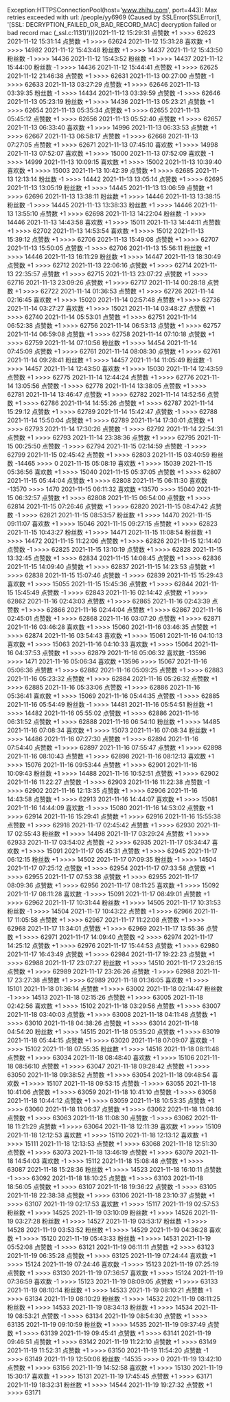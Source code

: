 Exception:HTTPSConnectionPool(host='www.zhihu.com', port=443): Max retries exceeded with url: /people/yy6969 (Caused by SSLError(SSLError(1, '[SSL: DECRYPTION_FAILED_OR_BAD_RECORD_MAC] decryption failed or bad record mac (_ssl.c:1131)')))2021-11-12  15:29:31   点赞数 +1 >>>> 62623
2021-11-12  15:31:14   点赞数 +1 >>>> 62624
2021-11-12  15:31:28   喜欢数 +1 >>>> 14982
2021-11-12  15:43:48   粉丝数 +1 >>>> 14437
2021-11-12  15:43:50   粉丝数 -1 >>>> 14436
2021-11-12  15:43:52   粉丝数 +1 >>>> 14437
2021-11-12  15:44:00   粉丝数 -1 >>>> 14436
2021-11-12  15:44:41   点赞数 +1 >>>> 62625
2021-11-12  21:46:38   点赞数 +1 >>>> 62631
2021-11-13  00:27:00   点赞数 -1 >>>> 62633
2021-11-13  03:27:29   点赞数 +1 >>>> 62646
2021-11-13  03:39:35   粉丝数 -1 >>>> 14434
2021-11-13  03:39:59   点赞数 -1 >>>> 62646
2021-11-13  05:23:19   粉丝数 +1 >>>> 14436
2021-11-13  05:23:21   点赞数 +1 >>>> 62654
2021-11-13  05:35:34   点赞数 +1 >>>> 62655
2021-11-13  05:45:12   点赞数 +1 >>>> 62656
2021-11-13  05:52:40   点赞数 +1 >>>> 62657
2021-11-13  06:33:40   喜欢数 +1 >>>> 14996
2021-11-13  06:33:53   点赞数 +1 >>>> 62667
2021-11-13  06:58:17   点赞数 +1 >>>> 62668
2021-11-13  07:27:05   点赞数 +1 >>>> 62671
2021-11-13  07:45:10   喜欢数 +1 >>>> 14998
2021-11-13  07:52:07   喜欢数 +1 >>>> 15000
2021-11-13  07:52:09   喜欢数 -1 >>>> 14999
2021-11-13  10:09:15   喜欢数 +1 >>>> 15002
2021-11-13  10:39:40   喜欢数 +1 >>>> 15003
2021-11-13  10:42:39   点赞数 +1 >>>> 62685
2021-11-13  12:13:14   粉丝数 -1 >>>> 14442
2021-11-13  13:05:14   点赞数 +1 >>>> 62695
2021-11-13  13:05:19   粉丝数 +1 >>>> 14445
2021-11-13  13:06:59   点赞数 +1 >>>> 62696
2021-11-13  13:38:11   粉丝数 +1 >>>> 14446
2021-11-13  13:38:15   粉丝数 -1 >>>> 14445
2021-11-13  13:38:33   粉丝数 +1 >>>> 14446
2021-11-13  13:55:10   点赞数 +1 >>>> 62698
2021-11-13  14:22:04   粉丝数 -1 >>>> 14446
2021-11-13  14:43:58   喜欢数 +1 >>>> 15011
2021-11-13  14:44:11   点赞数 +1 >>>> 62702
2021-11-13  14:53:54   喜欢数 +1 >>>> 15012
2021-11-13  15:39:12   点赞数 +1 >>>> 62706
2021-11-13  15:49:08   点赞数 +1 >>>> 62707
2021-11-13  15:50:05   点赞数 -1 >>>> 62706
2021-11-13  15:56:11   粉丝数 +1 >>>> 14446
2021-11-13  16:11:29   粉丝数 +1 >>>> 14447
2021-11-13  18:30:49   点赞数 +1 >>>> 62712
2021-11-13  22:06:16   点赞数 +1 >>>> 62714
2021-11-13  22:35:57   点赞数 +1 >>>> 62715
2021-11-13  23:07:22   点赞数 +1 >>>> 62716
2021-11-13  23:09:26   点赞数 +1 >>>> 62717
2021-11-14  00:28:18   点赞数 +1 >>>> 62722
2021-11-14  01:36:53   点赞数 +1 >>>> 62726
2021-11-14  02:16:45   喜欢数 +1 >>>> 15020
2021-11-14  02:57:48   点赞数 +1 >>>> 62736
2021-11-14  03:27:27   喜欢数 +1 >>>> 15021
2021-11-14  03:48:27   点赞数 +1 >>>> 62740
2021-11-14  05:53:01   点赞数 +1 >>>> 62751
2021-11-14  06:52:38   点赞数 +1 >>>> 62756
2021-11-14  06:53:13   点赞数 +1 >>>> 62757
2021-11-14  06:59:08   点赞数 +1 >>>> 62758
2021-11-14  07:10:18   点赞数 +1 >>>> 62759
2021-11-14  07:10:56   粉丝数 +1 >>>> 14454
2021-11-14  07:45:09   点赞数 +1 >>>> 62761
2021-11-14  08:08:30   点赞数 +1 >>>> 62761
2021-11-14  09:28:41   粉丝数 +1 >>>> 14457
2021-11-14  11:05:49   粉丝数 -1 >>>> 14457
2021-11-14  12:43:50   喜欢数 +1 >>>> 15030
2021-11-14  12:43:59   点赞数 +1 >>>> 62775
2021-11-14  12:44:24   点赞数 +1 >>>> 62776
2021-11-14  13:05:56   点赞数 -1 >>>> 62778
2021-11-14  13:38:05   点赞数 +1 >>>> 62781
2021-11-14  13:46:47   点赞数 +1 >>>> 62782
2021-11-14  14:52:56   点赞数 +1 >>>> 62786
2021-11-14  14:55:26   点赞数 +1 >>>> 62787
2021-11-14  15:29:12   点赞数 +1 >>>> 62789
2021-11-14  15:42:47   点赞数 -1 >>>> 62788
2021-11-14  15:50:04   点赞数 +1 >>>> 62789
2021-11-14  17:30:01   点赞数 +1 >>>> 62793
2021-11-14  17:30:26   点赞数 -1 >>>> 62792
2021-11-14  22:54:31   点赞数 +1 >>>> 62793
2021-11-14  23:38:36   点赞数 +1 >>>> 62795
2021-11-15  00:25:50   点赞数 -1 >>>> 62794
2021-11-15  02:14:59   点赞数 -1 >>>> 62799
2021-11-15  02:45:42   点赞数 +1 >>>> 62803
2021-11-15  03:40:59   粉丝数 -14465 >>>> 0
2021-11-15  05:08:19   喜欢数 +1 >>>> 15039
2021-11-15  05:36:56   喜欢数 +1 >>>> 15040
2021-11-15  05:37:05   点赞数 +1 >>>> 62807
2021-11-15  05:44:04   点赞数 +1 >>>> 62808
2021-11-15  06:11:30   喜欢数 -13570 >>>> 1470
2021-11-15  06:11:32   喜欢数 +13570 >>>> 15040
2021-11-15  06:32:57   点赞数 +1 >>>> 62808
2021-11-15  06:54:00   点赞数 +1 >>>> 62814
2021-11-15  07:26:46   点赞数 +1 >>>> 62820
2021-11-15  08:47:42   点赞数 -1 >>>> 62821
2021-11-15  08:53:57   粉丝数 +1 >>>> 14470
2021-11-15  09:11:07   喜欢数 +1 >>>> 15046
2021-11-15  09:27:15   点赞数 +1 >>>> 62823
2021-11-15  10:43:27   粉丝数 +1 >>>> 14471
2021-11-15  11:08:54   粉丝数 +1 >>>> 14472
2021-11-15  11:22:06   点赞数 +1 >>>> 62826
2021-11-15  12:14:40   点赞数 -1 >>>> 62825
2021-11-15  13:10:19   点赞数 +1 >>>> 62828
2021-11-15  13:32:45   点赞数 +1 >>>> 62834
2021-11-15  14:08:45   点赞数 +1 >>>> 62836
2021-11-15  14:09:40   点赞数 +1 >>>> 62837
2021-11-15  14:23:53   点赞数 +1 >>>> 62838
2021-11-15  15:07:46   点赞数 -1 >>>> 62839
2021-11-15  15:29:43   喜欢数 +1 >>>> 15055
2021-11-15  15:45:36   点赞数 +1 >>>> 62844
2021-11-15  15:45:49   点赞数 -1 >>>> 62843
2021-11-16  02:14:42   点赞数 +1 >>>> 62862
2021-11-16  02:43:03   点赞数 +1 >>>> 62865
2021-11-16  02:43:39   点赞数 +1 >>>> 62866
2021-11-16  02:44:04   点赞数 +1 >>>> 62867
2021-11-16  02:45:01   点赞数 +1 >>>> 62868
2021-11-16  03:07:20   点赞数 +1 >>>> 62871
2021-11-16  03:46:28   喜欢数 +1 >>>> 15060
2021-11-16  03:46:35   点赞数 +1 >>>> 62874
2021-11-16  03:54:43   喜欢数 +1 >>>> 15061
2021-11-16  04:10:13   喜欢数 +1 >>>> 15063
2021-11-16  04:10:33   喜欢数 +1 >>>> 15064
2021-11-16  04:37:53   点赞数 +1 >>>> 62879
2021-11-16  05:06:32   喜欢数 -13596 >>>> 1471
2021-11-16  05:06:34   喜欢数 +13596 >>>> 15067
2021-11-16  05:06:36   点赞数 +1 >>>> 62882
2021-11-16  05:09:25   点赞数 +1 >>>> 62883
2021-11-16  05:23:32   点赞数 +1 >>>> 62884
2021-11-16  05:26:32   点赞数 +1 >>>> 62885
2021-11-16  05:33:06   点赞数 +1 >>>> 62886
2021-11-16  05:36:41   喜欢数 +1 >>>> 15069
2021-11-16  05:44:35   点赞数 -1 >>>> 62885
2021-11-16  05:54:49   粉丝数 -1 >>>> 14481
2021-11-16  05:54:51   粉丝数 +1 >>>> 14482
2021-11-16  05:55:02   点赞数 +1 >>>> 62886
2021-11-16  06:31:52   点赞数 +1 >>>> 62888
2021-11-16  06:54:10   粉丝数 +1 >>>> 14485
2021-11-16  07:08:34   喜欢数 +1 >>>> 15073
2021-11-16  07:08:34   粉丝数 +1 >>>> 14486
2021-11-16  07:27:30   点赞数 +1 >>>> 62894
2021-11-16  07:54:40   点赞数 +1 >>>> 62897
2021-11-16  07:55:47   点赞数 +1 >>>> 62898
2021-11-16  08:10:43   点赞数 +1 >>>> 62898
2021-11-16  08:12:13   喜欢数 +1 >>>> 15076
2021-11-16  09:53:44   点赞数 +1 >>>> 62901
2021-11-16  10:09:43   粉丝数 +1 >>>> 14488
2021-11-16  10:52:51   点赞数 +1 >>>> 62902
2021-11-16  11:22:27   点赞数 -1 >>>> 62903
2021-11-16  11:22:38   点赞数 -1 >>>> 62902
2021-11-16  12:13:35   点赞数 +1 >>>> 62906
2021-11-16  14:43:58   点赞数 +1 >>>> 62913
2021-11-16  14:44:07   喜欢数 +1 >>>> 15081
2021-11-16  14:44:09   喜欢数 -1 >>>> 15080
2021-11-16  14:53:02   点赞数 +1 >>>> 62914
2021-11-16  15:29:41   点赞数 +1 >>>> 62916
2021-11-16  15:55:38   点赞数 +1 >>>> 62918
2021-11-17  02:45:42   点赞数 +1 >>>> 62930
2021-11-17  02:55:43   粉丝数 +1 >>>> 14498
2021-11-17  03:29:24   点赞数 +1 >>>> 62933
2021-11-17  03:54:02   点赞数 +2 >>>> 62935
2021-11-17  05:34:47   喜欢数 +1 >>>> 15091
2021-11-17  05:45:31   点赞数 +1 >>>> 62945
2021-11-17  06:12:15   粉丝数 +1 >>>> 14502
2021-11-17  07:09:35   粉丝数 -1 >>>> 14504
2021-11-17  07:25:12   点赞数 +1 >>>> 62954
2021-11-17  07:33:58   点赞数 +1 >>>> 62955
2021-11-17  07:53:38   点赞数 +1 >>>> 62955
2021-11-17  08:09:36   点赞数 +1 >>>> 62956
2021-11-17  08:11:25   喜欢数 +1 >>>> 15092
2021-11-17  08:11:28   喜欢数 -1 >>>> 15091
2021-11-17  08:49:01   点赞数 +1 >>>> 62962
2021-11-17  10:31:44   粉丝数 +1 >>>> 14505
2021-11-17  10:31:53   粉丝数 -1 >>>> 14504
2021-11-17  10:43:22   点赞数 +1 >>>> 62966
2021-11-17  11:05:58   点赞数 +1 >>>> 62967
2021-11-17  11:22:08   点赞数 +1 >>>> 62968
2021-11-17  11:34:01   点赞数 +1 >>>> 62969
2021-11-17  13:55:36   点赞数 +1 >>>> 62971
2021-11-17  14:09:40   点赞数 +2 >>>> 62974
2021-11-17  14:25:12   点赞数 +1 >>>> 62976
2021-11-17  15:44:53   点赞数 +1 >>>> 62980
2021-11-17  16:43:49   点赞数 +1 >>>> 62984
2021-11-17  19:22:23   点赞数 +1 >>>> 62988
2021-11-17  23:07:27   粉丝数 +1 >>>> 14510
2021-11-17  23:26:15   点赞数 +1 >>>> 62989
2021-11-17  23:26:26   点赞数 -1 >>>> 62988
2021-11-17  23:27:38   点赞数 +1 >>>> 62989
2021-11-18  01:36:05   喜欢数 +1 >>>> 15101
2021-11-18  01:36:14   点赞数 +1 >>>> 63002
2021-11-18  02:14:47   粉丝数 -1 >>>> 14513
2021-11-18  02:15:26   点赞数 +1 >>>> 63005
2021-11-18  02:42:56   喜欢数 +1 >>>> 15102
2021-11-18  03:29:56   点赞数 +1 >>>> 63007
2021-11-18  03:40:03   点赞数 +1 >>>> 63008
2021-11-18  04:11:48   点赞数 +1 >>>> 63010
2021-11-18  04:38:26   点赞数 +1 >>>> 63014
2021-11-18  04:54:20   粉丝数 +1 >>>> 14515
2021-11-18  05:35:20   点赞数 +1 >>>> 63019
2021-11-18  05:44:15   点赞数 +1 >>>> 63020
2021-11-18  07:09:07   喜欢数 -1 >>>> 15102
2021-11-18  07:55:35   粉丝数 +1 >>>> 14516
2021-11-18  08:11:48   点赞数 +1 >>>> 63034
2021-11-18  08:48:40   喜欢数 +1 >>>> 15106
2021-11-18  08:56:10   点赞数 +1 >>>> 63047
2021-11-18  09:28:42   点赞数 +1 >>>> 63050
2021-11-18  09:38:52   点赞数 +1 >>>> 63054
2021-11-18  09:48:54   喜欢数 +1 >>>> 15107
2021-11-18  09:53:15   点赞数 -1 >>>> 63055
2021-11-18  10:41:06   点赞数 +1 >>>> 63059
2021-11-18  10:41:10   点赞数 -1 >>>> 63058
2021-11-18  10:44:12   点赞数 +1 >>>> 63059
2021-11-18  10:53:35   点赞数 +1 >>>> 63060
2021-11-18  11:06:37   点赞数 +1 >>>> 63062
2021-11-18  11:08:16   点赞数 +1 >>>> 63063
2021-11-18  11:08:30   点赞数 -1 >>>> 63062
2021-11-18  11:21:29   点赞数 +1 >>>> 63064
2021-11-18  12:11:39   喜欢数 +1 >>>> 15109
2021-11-18  12:12:53   喜欢数 +1 >>>> 15110
2021-11-18  12:13:12   喜欢数 +1 >>>> 15111
2021-11-18  12:13:53   点赞数 +1 >>>> 63068
2021-11-18  12:51:30   点赞数 +1 >>>> 63073
2021-11-18  13:46:19   点赞数 +1 >>>> 63079
2021-11-18  14:54:03   喜欢数 -1 >>>> 15112
2021-11-18  15:08:48   点赞数 +1 >>>> 63087
2021-11-18  15:28:36   粉丝数 +1 >>>> 14523
2021-11-18  16:10:11   点赞数 -1 >>>> 63092
2021-11-18  18:10:25   点赞数 +1 >>>> 63103
2021-11-18  18:56:05   点赞数 +1 >>>> 63107
2021-11-18  19:36:22   点赞数 -1 >>>> 63105
2021-11-18  22:38:38   点赞数 +1 >>>> 63106
2021-11-18  23:10:37   点赞数 +1 >>>> 63107
2021-11-19  02:17:53   喜欢数 +1 >>>> 15117
2021-11-19  02:57:53   粉丝数 +1 >>>> 14525
2021-11-19  03:10:09   粉丝数 +1 >>>> 14526
2021-11-19  03:27:28   粉丝数 +1 >>>> 14527
2021-11-19  03:53:17   粉丝数 +1 >>>> 14528
2021-11-19  03:53:52   粉丝数 +1 >>>> 14529
2021-11-19  04:36:28   喜欢数 +1 >>>> 15120
2021-11-19  05:43:33   粉丝数 +1 >>>> 14531
2021-11-19  05:52:08   点赞数 -1 >>>> 63121
2021-11-19  06:11:11   点赞数 +2 >>>> 63123
2021-11-19  06:35:28   点赞数 +1 >>>> 63125
2021-11-19  07:24:44   喜欢数 +1 >>>> 15124
2021-11-19  07:24:46   喜欢数 -1 >>>> 15123
2021-11-19  07:25:19   点赞数 +1 >>>> 63130
2021-11-19  07:36:57   喜欢数 +1 >>>> 15124
2021-11-19  07:36:59   喜欢数 -1 >>>> 15123
2021-11-19  08:09:05   点赞数 +1 >>>> 63133
2021-11-19  08:10:14   粉丝数 +1 >>>> 14533
2021-11-19  08:10:21   点赞数 +1 >>>> 63134
2021-11-19  08:10:29   粉丝数 -1 >>>> 14532
2021-11-19  08:11:25   粉丝数 +1 >>>> 14533
2021-11-19  08:34:13   粉丝数 +1 >>>> 14534
2021-11-19  08:53:21   点赞数 -1 >>>> 63134
2021-11-19  08:54:30   点赞数 +1 >>>> 63135
2021-11-19  09:10:59   粉丝数 +1 >>>> 14535
2021-11-19  09:37:49   点赞数 +1 >>>> 63139
2021-11-19  09:45:41   点赞数 +1 >>>> 63141
2021-11-19  09:46:51   点赞数 +1 >>>> 63142
2021-11-19  11:22:10   点赞数 +1 >>>> 63149
2021-11-19  11:52:31   点赞数 +1 >>>> 63150
2021-11-19  11:54:20   点赞数 -1 >>>> 63149
2021-11-19  12:50:06   粉丝数 -14535 >>>> 0
2021-11-19  13:42:10   点赞数 +1 >>>> 63156
2021-11-19  14:52:58   喜欢数 +1 >>>> 15130
2021-11-19  15:30:17   喜欢数 +1 >>>> 15131
2021-11-19  17:45:45   点赞数 +1 >>>> 63171
2021-11-19  18:32:31   粉丝数 +1 >>>> 14544
2021-11-19  19:27:32   点赞数 +1 >>>> 63171
